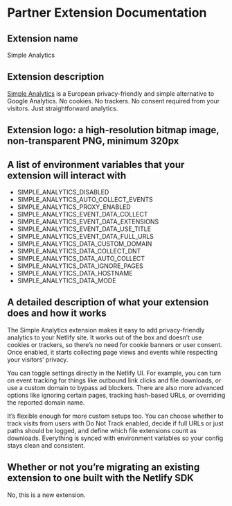 # Partner Extension Documentation

## Extension name

Simple Analytics

## Extension description

[Simple Analytics](https://www.simpleanalytics.com/) is a European privacy-friendly and simple alternative to Google Analytics. No cookies. No trackers. No consent required from your visitors. Just straightforward analytics.

## Extension logo: a high-resolution bitmap image, non-transparent PNG, minimum 320px

## A list of environment variables that your extension will interact with

- SIMPLE_ANALYTICS_DISABLED
- SIMPLE_ANALYTICS_AUTO_COLLECT_EVENTS
- SIMPLE_ANALYTICS_PROXY_ENABLED
- SIMPLE_ANALYTICS_EVENT_DATA_COLLECT
- SIMPLE_ANALYTICS_EVENT_DATA_EXTENSIONS
- SIMPLE_ANALYTICS_EVENT_DATA_USE_TITLE
- SIMPLE_ANALYTICS_EVENT_DATA_FULL_URLS
- SIMPLE_ANALYTICS_DATA_CUSTOM_DOMAIN
- SIMPLE_ANALYTICS_DATA_COLLECT_DNT
- SIMPLE_ANALYTICS_DATA_AUTO_COLLECT
- SIMPLE_ANALYTICS_DATA_IGNORE_PAGES
- SIMPLE_ANALYTICS_DATA_HOSTNAME
- SIMPLE_ANALYTICS_DATA_MODE

## A detailed description of what your extension does and how it works

The Simple Analytics extension makes it easy to add privacy-friendly analytics to your Netlify site. It works out of the box and doesn’t use cookies or trackers, so there’s no need for cookie banners or user consent. Once enabled, it starts collecting page views and events while respecting your visitors’ privacy.

You can toggle settings directly in the Netlify UI. For example, you can turn on event tracking for things like outbound link clicks and file downloads, or use a custom domain to bypass ad blockers. There are also more advanced options like ignoring certain pages, tracking hash-based URLs, or overriding the reported domain name.

It’s flexible enough for more custom setups too. You can choose whether to track visits from users with Do Not Track enabled, decide if full URLs or just paths should be logged, and define which file extensions count as downloads. Everything is synced with environment variables so your config stays clean and consistent.

## Whether or not you’re migrating an existing extension to one built with the Netlify SDK

No, this is a new extension.
